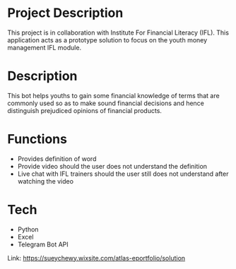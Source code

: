 # Project Description
This project is in collaboration with Institute For Financial Literacy (IFL). This application acts as a prototype solution to focus on the youth money management IFL module.

# Description
This bot helps youths to gain some financial knowledge of terms that are commonly used so as to make sound financial decisions and hence distinguish prejudiced opinions of financial products.

# Functions
+ Provides definition of word
+ Provide video should the user does not understand the definition
+ Live chat with IFL trainers should the user still does not understand after watching the video

# Tech
+ Python
+ Excel
+ Telegram Bot API

Link: https://sueychewy.wixsite.com/atlas-eportfolio/solution
